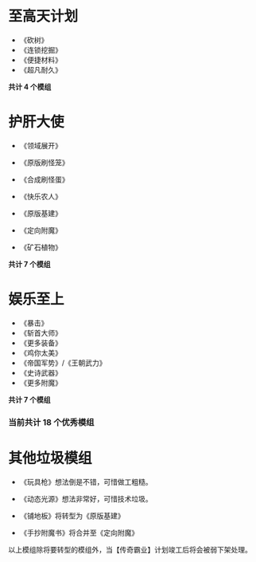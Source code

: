 # 至高天计划

- 《砍树》
- 《连锁挖掘》
- 《便捷材料》
- 《超凡耐久》

**共计 4 个模组**

# 护肝大使

- 《领域展开》

- 《原版刷怪笼》
- 《合成刷怪蛋》
- 《快乐农人》
- 《原版基建》
- 《定向附魔》
- 《矿石植物》

**共计 7 个模组**

# 娱乐至上

- 《暴击》
- 《斩首大师》
- 《更多装备》
- 《鸡你太美》
- 《帝国军势》/《王朝武力》
- 《史诗武器》
- 《更多附魔》

**共计 7 个模组**



### 当前共计 18 个优秀模组



# 其他垃圾模组

- 《玩具枪》想法倒是不错，可惜做工粗糙。

- 《动态光源》想法非常好，可惜技术垃圾。

- 《铺地板》将转型为《原版基建》

- 《手抄附魔书》将合并至《定向附魔》

以上模组除将要转型的模组外，当【传奇霸业】计划竣工后将会被弱下架处理。